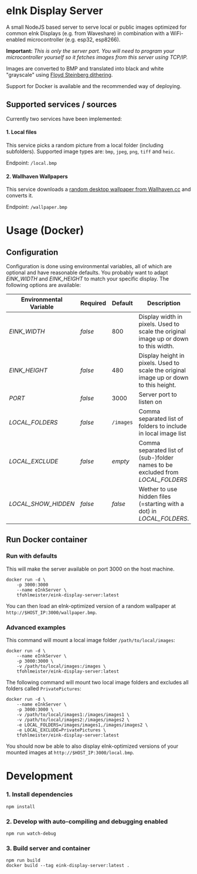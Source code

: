 # eInk Display Server

A small NodeJS based server to serve local or public images optimized for common eInk Displays (e.g. from Waveshare) in combination with a WiFi-enabled microcontroller (e.g. esp32, esp8266).

**Important:** *This is only the server part. You will need to program your microcontroller yourself so it fetches images from this server using TCP/IP.*


Images are converted to BMP and translated into black and white "grayscale" using [Floyd Steinberg dithering](https://en.wikipedia.org/wiki/Floyd%E2%80%93Steinberg_dithering).

Support for Docker is available and the recommended way of deploying.

## Supported services / sources
Currently two services have been implemented:

#### 1. Local files
This service picks a random picture from a local folder (including subfolders). Supported image types are: `bmp`, `jpeg`, `png`, `tiff` and `heic`.

Endpoint: `/local.bmp`

#### 2. Wallhaven Wallpapers
This service downloads a [random desktop wallpaper from Wallhaven.cc](https://wallhaven.cc/random) and converts it.

Endpoint: `/wallpaper.bmp`


# Usage (Docker)

## Configuration

Configuration is done using environmental variables, all of which are optional and have reasonable defaults. You probably want to adapt *EINK_WIDTH* and *EINK_HEIGHT* to match your specific display. The following options are available:

| Environmental Variable    | Required  | Default   | Description   |
| ---                       | ---       | ---       | ---           |
| *EINK_WIDTH* | *false* | 800 | Display width in pixels. Used to scale the original image up or down to this width. |
| *EINK_HEIGHT* | *false* | 480 | Display height in pixels. Used to scale the original image up or down to this height. |
| *PORT* | *false* | 3000 | Server port to listen on |
| *LOCAL_FOLDERS* | *false* | `/images` | Comma separated list of folders to include in local image list |
| *LOCAL_EXCLUDE* | *false* | *empty* | Comma separated list of (sub-)folder names to be excluded from *LOCAL_FOLDERS* |
| *LOCAL_SHOW_HIDDEN* | *false* | *false* | Wether to use hidden files (=starting with a dot) in *LOCAL_FOLDERS*. |

## Run Docker container

### Run with defaults
This will make the server available on port 3000 on the host machine.

    docker run -d \
        -p 3000:3000
        --name eInkServer \
        tfohlmeister/eink-display-server:latest

You can then load an eInk-optimized version of a random wallpaper at `http://$HOST_IP:3000/wallpaper.bmp`.

### Advanced examples
This command will mount a local image folder `/path/to/local/images`:

    docker run -d \
        --name eInkServer \
        -p 3000:3000 \  
        -v /path/to/local/images:/images \
        tfohlmeister/eink-display-server:latest

The following command will mount two local image folders and excludes all folders called `PrivatePictures`:

    docker run -d \
        --name eInkServer \
        -p 3000:3000 \
        -v /path/to/local/images1:/images/images1 \
        -v /path/to/local/images2:/images/images2 \
        -e LOCAL_FOLDERS=/images/images1,/images/images2 \
        -e LOCAL_EXCLUDE=PrivatePictures \
        tfohlmeister/eink-display-server:latest

You should now be able to also display eInk-optimized versions of your mounted images at `http://$HOST_IP:3000/local.bmp`.

# Development


### 1. Install dependencies

    npm install

### 2. Develop with auto-compiling and debugging enabled

    npm run watch-debug

### 3. Build server and container

    npm run build
    docker build --tag eink-display-server:latest .